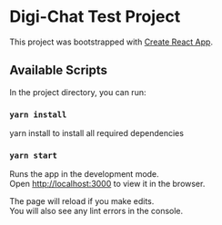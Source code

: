 # Digi-Chat Test Project 

This project was bootstrapped with [Create React App](https://github.com/facebook/create-react-app).

## Available Scripts

In the project directory, you can run:

### `yarn install`

yarn install to install all required dependencies

### `yarn start`

Runs the app in the development mode.\
Open [http://localhost:3000](http://localhost:3000) to view it in the browser.

The page will reload if you make edits.\
You will also see any lint errors in the console.

